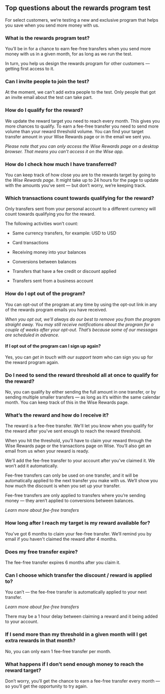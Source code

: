 ## Top questions about the rewards program test  
For select customers, we’re testing a new and exclusive program that helps you save when you send more money with us. 

### **What is the rewards program test?**

You’ll be in for a chance to earn fee-free transfers when you send more money with us in a given month, for as long as we run the test. 

In turn, you help us design the rewards program for other customers — getting first access to it. 

### **Can I invite people to join the test?**

At the moment, we can’t add extra people to the test. Only people that got an invite email about the test can take part.

###  **How do I qualify for the reward?**

We update the reward target you need to reach every month. This gives you more chances to qualify. To earn a fee-free transfer you need to send more volume than your reward threshold volume. You can find your target transfer amount in your Wise Rewards page or in the email we sent you. 

_Please note that you can only access the Wise Rewards page on a desktop browser. That means you can’t access it on the Wise app._

###  **How do I check how much I have transferred?**

You can keep track of how close you are to the rewards target by going to the _Wise Rewards page_. It might take up to 24 hours for the page to update with the amounts you’ve sent — but don’t worry, we’re keeping track.

###  **Which transactions count towards qualifying for the reward?**

Only transfers sent from your personal account to a different currency will count towards qualifying you for the reward. 

The following activities won’t count: 

  * Same currency transfers, for example: USD to USD

  * Card transactions

  * Receiving money into your balances

  * Conversions between balances

  * Transfers that have a fee credit or discount applied

  * Transfers sent from a business account




###  **How do I opt out of the program?**

You can opt-out of the program at any time by using the opt-out link in any of the rewards program emails you have received. 

_When you opt out, we’ll always do our best to remove you from the program straight away. You may still receive notifications about the program for a couple of weeks after your opt-out. That’s because some of our messages are scheduled in advance._

#### If I opt out of the program can I **sign up again?**

Yes, you can _get in touch with our support team_ who can sign you up for the reward program again.

###  **Do I need to send the reward threshold all at once to qualify for the reward?**

No, you can qualify by either sending the full amount in one transfer, or by sending multiple smaller transfers — as long as it’s within the same calendar month. You can keep track of this in the Wise Rewards page.

###  **What’s the reward and how do I receive it?**

The reward is a fee-free transfer. We'll let you know when you qualify for the reward after you’ve sent enough to reach the reward threshold. 

When you hit the threshold, you’ll have to claim your reward through the Wise Rewards page or the transactions page on Wise. You’ll also get an email from us when your reward is ready. 

We'll add the fee-free transfer to your account after you’ve claimed it. We won’t add it automatically. 

Fee-free transfers can only be used on one transfer, and it will be automatically applied to the next transfer you make with us. We’ll show you how much the discount is when you set up your transfer.

Fee-free transfers are only applied to transfers where you’re sending money — they aren’t applied to conversions between balances.

 _Learn more about fee-free transfers_

###  **How long after I reach my target is my reward available for?**

You’ve got 6 months to claim your fee-free transfer. We’ll remind you by email if you haven't claimed the reward after 4 months. 

### **Does my free transfer expire?**

The fee-free transfer expires 6 months after you claim it.

###  **Can I choose which transfer the discount / reward is applied to?**

You can’t — the fee-free transfer is automatically applied to your next transfer. 

_Learn more about fee-free transfers_

There may be a 1 hour delay between claiming a reward and it being added to your account.

###  **If I send more than my threshold in a given month will I get extra rewards in that month?**

No, you can only earn 1 fee-free transfer per month.

###  **What happens if I don’t send enough money to reach the reward target?**

Don’t worry, you’ll get the chance to earn a fee-free transfer every month — so you’ll get the opportunity to try again.